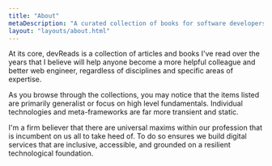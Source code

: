 ```yaml
---
title: "About"
metaDescription: "A curated collection of books for software developers and technologists."
layout: "layouts/about.html"
---
```


At its core, devReads is a collection of articles and books I've read over the years that I believe will help anyone become a more helpful colleague and better web engineer, regardless of disciplines and specific areas of expertise.

As you browse through the collections, you may notice that the items listed are primarily generalist or focus on high level fundamentals. Individual technologies and meta-frameworks are far more transient and static.

I'm a firm believer that there are universal maxims within our profession that is incumbent on us all to take heed of. To do so ensures we build digital services that are inclusive, accessible, and grounded on a resilient technological foundation.
